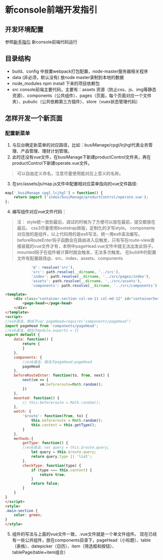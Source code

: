 # 新console前端开发指引
## 开发环境配置
参照[新手指引](https://github.com/IFWEB/wiki/blob/master/%E5%89%8D%E7%AB%AF%E6%96%B0%E4%BA%BA%E6%8C%87%E5%BC%95.md) 新console前端代码运行
## 目录结构
- build、config 中放置webpack打包配置，node-master服务器相关程序
- data (非必须，默认没有) 放node master录制到本地的数据
- node_modules npm install 下来的项目依赖包
- src console前端主要代码，主要有：assets 资源（防止css、js、img等静态资源）、components（公共组件）、pages（页面，每个页面对应一个文件夹）、pubulic（公共依赖第三方插件）、store（vuex状态管理代码）
## 怎样开发一个新页面
### 配置新菜单
1. 与后台确定新菜单的对应路径，比如：busiManage/cpgl/lcjhgl代表业务管理、产品管理、理财计划管理。
2. 此时还没有vue文件，在busiManage下新建productControl文件夹，再在productControl下新建operate.vue文件。
>可以自由定义命名，注意尽量使用能对应上意义的名称。

3. 在src/assets/js/map.js文件中配置相对应菜单指向的vue文件路径:
```javascript
map['_busiManage_cpgl_lcjhgl'] = function() {
    return import ('index/busiManage/productControl/operate.vue');
};
```
4. 编写组件对应vue文件代码：
>注：
> style统一放到最后，调试的时候为了方便可以放在最前，提交都放在最后。
> css3尽量使用bootstrap排版，定制化的才写style。
> components对应放的是组件，以上代码用的是es6写法，统一用es6语法编写。
> beforeRouteEnter钩子函数会在路由进入后触发，只有写在route-view直接装载的vue文件才有，本例中pageHead.vue文件中就无法出发此钩子。
> mounted钩子在组件被计算时就会触发，无法多次触发。
在build中的配置文件有配置路径@、src、index、assets、components
```javascript
            '@': resolve('src'),
            'src': path.resolve(__dirname, '../src'),
            'index': path.resolve(__dirname, '../src/pages/index'),
            'assets': path.resolve(__dirname, '../src/assets'),
            'components': path.resolve(__dirname, '../src/components')
```

```html
<template>
    <div class="container-section col-sm-11 col-md-12" id="containerSection">
        <page-head></page-head>
    </div>
</template>
<script>
//es6语法，相当于var pageHead=require('components/pageHead')
import pageHead from 'components/pageHead';
//es6语法，相当于module.exports = {}
export default {
    data: function() {
        return {
        }
    },
    components: {
    	//es6语法，相当于pageHead:pageHead
        pageHead
    },
    beforeRouteEnter: function(to, from, next) {
        next(vm => {
                vm.beforeroute=Math.random();
        })
    },
    mounted: function() {
        // this.beforeroute = Math.random();
    },
    watch: {
        '$route': function(from, to) {
            this.beforeroute = Math.random();
            this.content = this.getType();
        }
    },
	methods:{
        getType: function() {
	    //es6语法，var query = this.$route.query;
            let query = this.$route.query;
            return query.type || 'list';
        },
        checkType: function(type) {
            if (type === this.content) {
                return true;
            }
            return false;
        }
    }
}
</script>
<style>
.main-section {
    color: green;
}
</style>
```
5. 组件的写法与上面的vue文件一致，.vue文件就是一个单文件组件。
现在已经有一些公共组件，放在components目录下，pageHead（小标题）、table（表格）、datepicker（日历）、item（筛选框和按钮）、tablePage(table+item组合）
